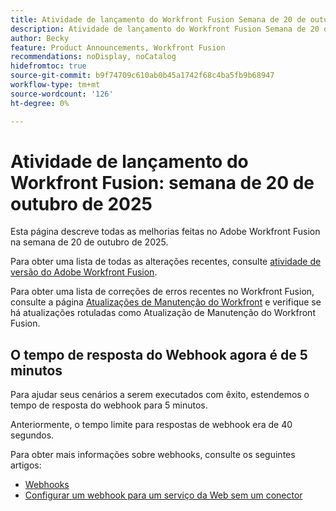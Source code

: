 ```yaml
---
title: Atividade de lançamento do Workfront Fusion Semana de 20 de outubro de 2025
description: Atividade de lançamento do Workfront Fusion Semana de 20 de outubro de 2025
author: Becky
feature: Product Announcements, Workfront Fusion
recommendations: noDisplay, noCatalog
hidefromtoc: true
source-git-commit: b9f74709c610ab0b45a1742f68c4ba5fb9b68947
workflow-type: tm+mt
source-wordcount: '126'
ht-degree: 0%

---
```


# Atividade de lançamento do Workfront Fusion: semana de 20 de outubro de 2025

Esta página descreve todas as melhorias feitas no Adobe Workfront Fusion na semana de 20 de outubro de 2025.

Para obter uma lista de todas as alterações recentes, consulte [atividade de versão do Adobe Workfront Fusion](/help/workfront-fusion/fusion-product-releases/fusion-release-activity.md).

Para obter uma lista de correções de erros recentes no Workfront Fusion, consulte a página [Atualizações de Manutenção do Workfront](https://experienceleague.adobe.com/pt-br/docs/workfront-known-issues/releases/current-updates) e verifique se há atualizações rotuladas como Atualização de Manutenção do Workfront Fusion.

<!--

## New Workfront connector now available

To reflect changes made to the Workfront API, we've created a new version of the Workfront connector,

The new connector is labeled as "Workfront," and the previously available connector is labeled as "Workfront (Legacy)."  

The new connector also features the following new functionality:

* A new Get Presigned File URL module
* Server-to-server connections: Now, when creating a connection, you can create a server-to-server connection to connect to a project in the Adobe Developer Console.
* Simplified use of custom forms in modules: Now, you can select which custom form fields load when configuring the Create a record and Read a record modules. In addition, the Search module now loads all custom form fields by default.

We recommend:

* Using the new connector when creating or updating a scenario.
* Upgrading existing modules to the new connector. 

You can automatically upgrade your existing modules to the new connector.

* For instructions on upgrading existing modules, see [Upgrade a Workfront module to a new version](/help/workfront-fusion/manage-scenarios/update-module-to-new-version.md) in the article Upgrade a module to a new version.

* For information on why a new connector is sometimes necessary, see [Overview of APIs in Fusion](/help/workfront-fusion/get-started-with-fusion/understand-fusion/api-overview.md).To ensure that the Workfront Connector meets the evolving needs of its users, we've made some updates:

* For information on the Workfront connector, see [Workfront modules](/help/workfront-fusion/references/apps-and-modules/adobe-connectors/workfront-modules.md).

-->



## O tempo de resposta do Webhook agora é de 5 minutos

Para ajudar seus cenários a serem executados com êxito, estendemos o tempo de resposta do webhook para 5 minutos.

Anteriormente, o tempo limite para respostas de webhook era de 40 segundos.

Para obter mais informações sobre webhooks, consulte os seguintes artigos:

* [Webhooks](/help/workfront-fusion/references/apps-and-modules/universal-connectors/webhooks-updated.md)
* [Configurar um webhook para um serviço da Web sem um conector](/help/workfront-fusion/create-scenarios/add-modules/receive-a-webhook-from-a-web-service.md)



